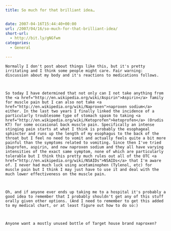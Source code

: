 ```yaml
---
title: So much for that brilliant idea…


date: 2007-04-16T15:44:40+00:00
url: /2007/04/16/so-much-for-that-brilliant-idea/
short-url:
  - http://bit.ly/gNGfwm
categories:
  - General

---
```

<div class='microid-mailto+http:sha1:1047843690f517d026f90a9ff52ab93d490faa47'>
  
    Normally I don't post about things like this, but it's pretty irritating and I think some people might care. Fair warning: discussion about my body and it's reactions to medications follows.
  
  
  
    So today I have determined that not only can I not take anything from the <a href="http://en.wikipedia.org/wiki/Aspirin">Aspirin</a> family for muscle pain but I can also not take <a href="http://en.wikipedia.org/wiki/Naproxen">naproxen sodium</a> either. In the last two years I finally linked the incidence of a particularly troublesome type of stomach spasm to taking <a href="http://en.wikipedia.org/wiki/Ketoprofen">ketoprofen</a> (Orudis KT) for some occasional back muscle pain. Specifically an intense stinging pain starts at what I think is probably the esophageal sphincter and runs up the length of my esophagus to the back of the throat but I feel no need to vomit and actually feels quite a bit more painful than the symptoms related to vomiting. Since then I've tried ibuprofen, aspirin, and now naproxen sodium and they all have varying intensities of the exact same symptom, none of which are particularly tolerable but I think this pretty much rules out all of the OTC <a href="http://en.wikipedia.org/wiki/NSAIDs">NSAIDs</a> that I'm aware of. I never had much luck using acetaminophen (Tylenol, etc) for muscle pain but I think I may just have to use it and deal with the much lower effectiveness on the muscle pain.
  
  
  
    Oh, and if anyone ever ends up taking me to a hospital it's probably a good idea to remember that I probably shouldn't get any of this stuff orally given other options. (And I need to remember to get this added to my medical chart, or at least figure out how to do so:)
  
  
  
    Anyone want a mostly unused bottle of Target house brand naproxen?
  
